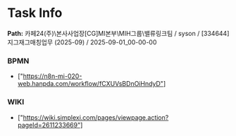 # Task Info

**Path:** 카페24(주)\본사사업장\[CG]MI본부\MIH그룹\밸류링크팀 / syson / [334644] 지그재그매칭업무 (2025-09) / 2025-09-01_00-00-00

### BPMN
- ["https://n8n-mi-020-web.hanpda.com/workflow/fCXUVsBDnOiHndyD"]

### WIKI
- ["https://wiki.simplexi.com/pages/viewpage.action?pageId=2611233669"]

